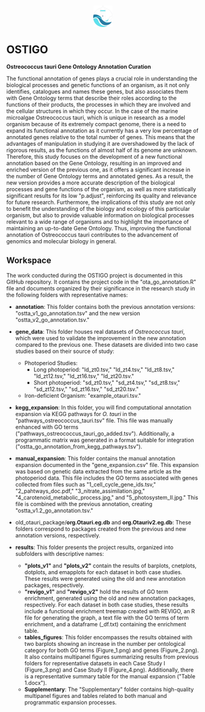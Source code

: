 <p align="center">  <img src="SN.PNG" width="10%"></p>

# OSTIGO
**Ostreococcus tauri Gene Ontology Annotation Curation**

The functional annotation of genes plays a crucial role in understanding the biological processes and genetic functions of an organism, as it not only identifies, catalogues and names these genes, but also associates them with Gene Ontology terms that describe their roles according to the functions of their products, the processes in which they are involved and the cellular structures in which they occur. In the case of the marine microalgae Ostreococcus tauri, which is unique in research as a model organism because of its extremely compact genome, there is a need to expand its functional annotation as it currently has a very low percentage of annotated genes relative to the total number of genes. This means that the advantages of manipulation in studying it are overshadowed by the lack of rigorous results, as the functions of almost half of its genome are unknown. Therefore, this study focuses on the development of a new functional annotation based on the Gene Ontology, resulting in an improved and enriched version of the previous one, as it offers a significant increase in the number of Gene Ontology terms and annotated genes. As a result, the new version provides a more accurate description of the biological processes and gene functions of the organism, as well as more statistically significant results for its low "p.adjust", reinforcing its quality and relevance for future research. Furthermore, the implications of this study are not only to benefit the understanding of the biology and ecology of this particular organism, but also to provide valuable information on biological processes relevant to a wide range of organisms and to highlight the importance of maintaining an up-to-date Gene Ontology. Thus, improving the functional annotation of Ostreococcus tauri contributes to the advancement of genomics and molecular biology in general.

## Workspace
The work conducted during the OSTIGO project is documented in this GitHub repository. It contains the project code in the "ota_go_annotation.R" file and documents organized by their significance in the research study in the following folders with representative names:

- **annotation**: This folder contains both the previous annotation versions: "ostta_v1_go_annotation.tsv" and the new version "ostta_v2_go_annotation.tsv."

- **gene_data**: This folder houses real datasets of *Ostreococcus tauri*, which were used to validate the improvement in the new annotation compared to the previous one. These datasets are divided into two case studies based on their source of study:
  - Photoperiod Studies:
    - Long photoperiod: "ld_zt0.tsv," "ld_zt4.tsv," "ld_zt8.tsv," "ld_zt12.tsv," "ld_zt16.tsv," "ld_zt20.tsv."
    - Short photoperiod: "sd_zt0.tsv," "sd_zt4.tsv," "sd_zt8.tsv," "sd_zt12.tsv," "sd_zt16.tsv," "sd_zt20.tsv."
  - Iron-deficient Organism: "example_otauri.tsv."

- **kegg_expansion**: In this folder, you will find computational annotation expansion via KEGG pathways for *O. tauri* in the "pathways_ostreococcus_tauri.tsv" file. This file was manually enhanced with GO terms ("pathways_ostreococcus_tauri_go_added.tsv"). Additionally, a programmatic matrix was generated in a format suitable for integration ("ostta_go_annotation_from_kegg_pathways.tsv").

- **manual_expansion**: This folder contains the manual annotation expansion documented in the "gene_expansion.csv" file. This expansion was based on genetic data extracted from the same article as the photoperiod data. This file includes the GO terms associated with genes collected from files such as "1_cell_cycle_gene_ids.tsv," "2_pahtways_doc.pdf," "3_nitrate_assimilation.jpg," "4_carotenoid_metabolic_process.jpg," and "5_photosystem_II.jpg." This file is combined with the previous annotation, creating "ostta_v1.2_go_annotation.tsv."

- old_otauri_package/**org.Otauri.eg.db** and **org.Otauriv2.eg.db**: These folders correspond to packages created from the previous and new annotation versions, respectively.

- **results**: This folder presents the project results, organized into subfolders with descriptive names:
  - **"plots_v1"** and **"plots_v2"** contain the results of barplots, cnetplots, dotplots, and emapplots for each dataset in both case studies. These results were generated using the old and new annotation packages, respectively.
  - **"revigo_v1"** and **"revigo_v2"** hold the results of GO term enrichment, generated using the old and new annotation packages, respectively. For each dataset in both case studies, these results include a functional enrichment treemap created with REVIGO, an R file for generating the graph, a text file with the GO terms of term enrichment, and a dataframe (_df.txt) containing the enrichment table.
  - **tables_figures**: This folder encompasses the results obtained with two barplots showing an increase in the number per ontological category for both GO terms (Figure_1.png) and genes (Figure_2.png). It also contains multipanel figures summarizing results from previous folders for representative datasets in each Case Study I (Figure_3.png) and Case Study II (Figure_4.png). Additionally, there is a representative summary table for the manual expansion ("Table 1.docx").
  - **Supplementary**: The "Supplementary" folder contains high-quality multipanel figures and tables related to both manual and programmatic expansion processes.

